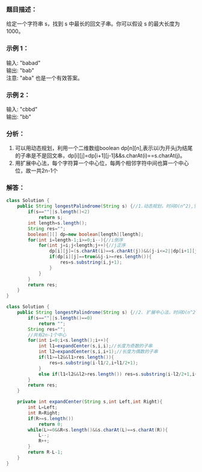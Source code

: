 ### 题目描述：     
给定一个字符串 s，找到 s 中最长的回文子串。你可以假设 s 的最大长度为 1000。         

### 示例 1：       
输入: "babad"      
输出: "bab"     
注意: "aba" 也是一个有效答案。    

### 示例 2：     
输入: "cbbd"     
输出: "bb"

### 分析：     
1. 可以用动态规划，利用一个二维数组boolean dp[n][n],表示以i为开头j为结尾的子串是不是回文串，dp[i][j]=dp[i+1][j-1]&&s.charAt(i)==s.charAt(j)。    
2. 用扩展中心法，每个字符算一个中心位，每两个相邻字符中间也算一个中心位，故一共2n-1个     


### 解答： 
```java 
class Solution {
    public String longestPalindrome(String s) {//1.动态规划，时间O(n^2),空间O(n^2)
        if(s==""||s.length()<2)
            return s;
        int length=s.length();
        String res="";
        boolean[][] dp=new boolean[length][length];
        for(int i=length-1;i>=0;i--){//i倒序
            for(int j=i;j<length;j++){//j正序
                dp[i][j]=(s.charAt(i)==s.charAt(j))&&(j-i<=2||dp[i+1][j-1]);
                if(dp[i][j]==true&&j-i>=res.length()){
                    res=s.substring(i,j+1);
                }
            }
        }
        return res;   
    }
}
```

```java
class Solution {
    public String longestPalindrome(String s) {//2. 扩展中心法，时间O(n^2),空间O(1)
        if(s==""||s.length()==0)
            return "";
        String res="";
        //共有2n-1个中心
        for(int i=0;i<s.length();i++){
            int l1=expandCenter(s,i,i);//长度为奇数的子串
            int l2=expandCenter(s,i,i+1);//长度为偶数的子串
            if(l1>=l2&&l1>res.length()){
                res=s.substring(i-l1/2,i+l1/2+1);
            }
            else if(l1<l2&&l2>res.length()) res=s.substring(i-l2/2+1,i+l2/2+1);
        }
        return res;
    }

    private int expandCenter(String s,int Left,int Right){
        int L=Left;
        int R=Right;
        if(R>=s.length())
            return 0;
        while(L>=0&&R<s.length()&&s.charAt(L)==s.charAt(R)){
            L--;
            R++;
        }
        return R-L-1;
    }
}
```
